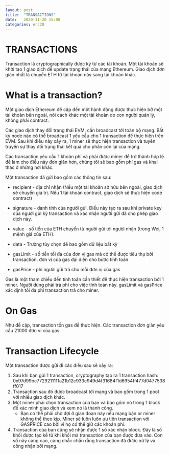 ```yaml
---
layout: post
title:  "TRANSACTIONS"
date:   2020-11-20 15:00
categories: erc20
---
```

# TRANSACTIONS

Transaction là cryptographically được ký từ các tài khoản. Một tài khoản sẽ khởi tạo 1 giao dịch để update trạng thái của mạng Ethereum. Giao dịch đơn giản nhất là chuyển ETH từ tài khoản này sang tài khoản khác.

# What is a transaction?

Một giao dịch Ethereum đề cập đến một hành động được thực hiện bở một tài khoản bên ngoài, nói cách khác một tài khoản do con người quản lý, không phải contract. 

Các giao dịch thay đổi trạng thái EVM, cần broadcast tới toàn bộ mạng. Bất kỳ node nào có thể broadcast 1 yêu cầu cho 1 transaction để thực hiện trên EVM. Sau khi điều này xảy ra, 1 miner sẽ thực hiện transaction và tuyên truyền sự thay đổi trạng thái kết quả cho phần còn lại của mạng.

Các transaction yêu cầu 1 khoản phí và phải được miner để trở thành hợp lệ. để làm cho điều này đơn giản hơn, chúng tôi sẽ bao gồm phí gas và khai thác ở những nơi khác.

Một transaction đã gửi bao gồm các thông tin sau:

- recipient - địa chỉ nhận (Nếu một tài khoản sở hữu bên ngoài, giao dịch sẽ chuyển giá trị. Nếu 1 tài khoản contract, giao dịch sẽ thực hiện code contract)

- signature - danh tính của người gửi. Điều này tạo ra sau khi private key của người gửi ký transaction và xác nhận người gửi đã cho phép giao dịch này.

- value - số tiền của ETH chuyển từ người gửi tới người nhận (trong Wei, 1 mệnh giá của ETH).

- data - Trường tùy chọn để bao gồm dữ liệu bất kỳ

- gasLimit - số tiền tối đa của đơn vị gas mà có thể được tiêu thụ bởi transaction. đơn vị của gas đại diện cho bước tính toán.

- gasPrice - phí người gửi trả cho mỗi đơn vị của gas

Gas là một tham chiếu đến tính toán cần thiết để thực hiện transaction bởi 1 miner. Người dùng phải trả phí cho việc tính toán này. gasLimit và gasPrice xác định tối đa phí transaction trả cho miner.

# On Gas

Như đề cập, transaction tốn gas để thực hiện. Các transaction đơn giản yêu cầu 21000 đơn vị của gas.

# Transaction Lifecycle

Một transaction được gửi đi các điều sau sẽ xảy ra:

1. Sau khi bạn gửi 1 transaction, cryptography tạo ra 1 transaction hash:
    0x97d99bc7729211111a21b12c933c949d4f31684f1d6954ff477d0477538ff017
2. Transaction sau đó được broadcast tới mạng và bao gồm trong 1 pool với nhiều giao dịch khác.
3. Một miner phải chọn transaction của bạn và bao gồm nó trong 1 block để xác minh giao dịch và xem nó là thành công.
    - Bạn có thể phải chờ đợi ở gian đoạn này nếu mạng bận or miner không thể theo kịp. Miner sẽ luôn luôn ưu tiên transaction với GASPRICE cao bởi vì họ có thể giữ các khoản phí.
4. Transaction của bạn cũng sẽ nhận được 1 số xác nhận block. Đây là số khối được tạo kể từ khi khối mà transaction của bạn được đưa vào. Con số này càng cao, càng chắc chắn rằng transaction đã được xử lý và công nhận bởi mạng.


